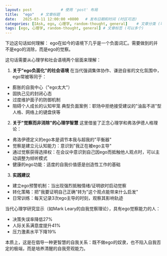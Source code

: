 ```yaml
---
layout: post             # 使用 'post' 布局
title:  "ego"   # 文章标题
date:   2025-03-11 12:00:00 +0800   # 发布日期和时间 (时区可选)
categories: [IAsk, ego, 心理学, random-thought, general]    # 文章分类 (可以多个)
tags: [ego, 心理学, random-thought, general] # 文章标签 (可以多个)
---
```


下边这句话如何理解：
ego在如今的语境下几乎是一个负面词汇。需要做到的并不是ego的消除，而是ego的觉察。


这句话需要从心理学和社会语境两个层面来理解：

1. **关于"ego负面化"的社会语境**
在当代强调集体协作、谦逊自省的文化氛围中，ego常被等同于：
- 膨胀的自我中心（"ego太大"）
- 固执己见的封闭心态
- 过度维护面子的防御机制
- 阻碍个人成长的认知牢笼
典型负面案例：职场中拒绝接受建议的"油盐不进"型人格、网络上的键盘侠等

2. **关于"觉察而非消除"的心理学智慧**
这里借鉴了正念心理学和弗洛伊德人格理论：
- 弗洛伊德定义的ego本是调节本我与超我的"平衡器"
- 觉察是建立元认知能力：意识到"我正在被ego主导"
- 通过觉察获得选择权：在会议中意识到自己因ego而抵触他人观点时，可以主动调整为倾听模式
- 健康的ego功能：适度的自我价值感是创造性工作的基础

3. **实践建议**
- 建立ego预警机制：当出现强烈抵触情绪/证明欲时启动觉察
- 转化策略：把"我要证明自己正确"转为"这个观点能带来什么启发"
- 日常训练：每天记录3次ego主导的时刻，观察其影响轨迹

当代心理学研究显示（如Mark Leary的自我觉察理论），具有ego觉察能力的人：
- 决策失误率降低27%
- 人际关系满意度提升41%
- 压力激素水平下降19%

本质上，这是在倡导一种更智慧的自我关系：既不做ego的奴隶，也不陷入自我否定的极端，而是培养清醒的自我旁观能力。